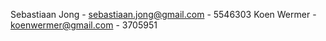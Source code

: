 Sebastiaan Jong - sebastiaan.jong@gmail.com - 5546303
Koen Wermer     - koenwermer@gmail.com      - 3705951